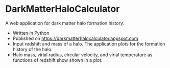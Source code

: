 # DarkMatterHaloCalculator
A web application for dark matter halo formation history. 

* Written in Python
* Published on https://darkmatterhalocalculator.appspot.com
* Input redshift and mass of a halo. The application plots for the formation history of the halo. 
* Halo mass, virial radius, circular velocity, and virial temperature as functions of redshift show shown in a plot. 

